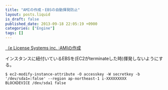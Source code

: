 ```yaml
---
title: "AMIの作成・EBSの自動揮発防止"
layout: posts.liquid
is_draft: false
published_date: 2013-09-18 22:05:19 +0900
categories: ["Engine"]
tags: []
---
```


[（e License Systems inc.&nbsp;:AMIの作成](http://www.eli-sys.jp/2012/12/31/ec2%E3%82%A4%E3%83%B3%E3%82%B9%E3%82%BF%E3%83%B3%E3%82%B9%E3%81%8B%E3%82%89%E3%82%AA%E3%83%AA%E3%82%B8%E3%83%8A%E3%83%ABami%E3%82%92%E4%BD%9C%E6%88%90%E3%81%99%E3%82%8B%EF%BC%88%E3%82%A4%E3%83%B3-2/)

インスタンスに紐付いているEBSを(EC2がterminateした時)揮発しないようにする。

    $ ec2-modify-instance-attribute -O accesskey -W secretkey -b '/dev/sda1=:false' --region ap-northeast-1 i-XXXXXXXXX
    BLOCKDEVICE /dev/sda1 false


